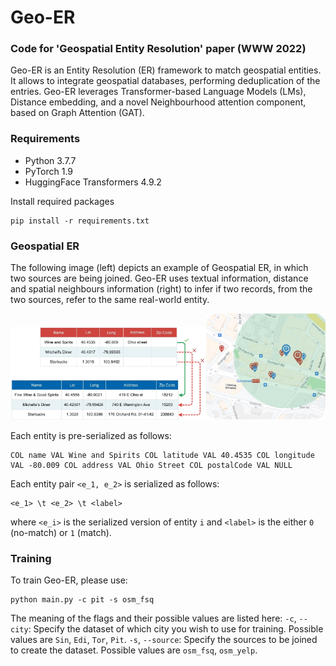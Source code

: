 # Geo-ER
### Code for 'Geospatial Entity Resolution' paper (WWW 2022)

Geo-ER is an Entity Resolution (ER) framework to match geospatial entities. It allows to integrate geospatial databases, performing deduplication of the entries. Geo-ER leverages Transformer-based Language Models (LMs), Distance embedding, and a novel Neighbourhood attention component, based on Graph Attention (GAT).


### Requirements

* Python 3.7.7
* PyTorch 1.9
* HuggingFace Transformers 4.9.2

Install required packages
```
pip install -r requirements.txt
```


### Geospatial ER

The following image (left) depicts an example of Geospatial ER, in which two sources are being joined. Geo-ER uses textual information, distance and spatial neighbours information (right) to infer if two records, from the two sources, refer to the same real-world entity.

<img src="imgs/geo_er_examples.jpg" alt="Example of geospatial ER" width="62%"/><img src="imgs/neighbourhood.jpg" alt="Example of geospatial ER" width="38%"/>

Each entity is pre-serialized as follows:

```
COL name VAL Wine and Spirits COL latitude VAL 40.4535 COL longitude VAL -80.009 COL address VAL Ohio Street COL postalCode VAL NULL
```

Each entity pair ``<e_1, e_2>`` is serialized as follows:

```
<e_1> \t <e_2> \t <label>
```
where ``<e_i>`` is the serialized version of entity ``i`` and ``<label>`` is the either ``0`` (no-match) or ``1`` (match).

### Training

To train Geo-ER, please use:

```
python main.py -c pit -s osm_fsq
```

The meaning of the flags and their possible values are listed here:
``-c``, ``--city``: Specify the dataset of which city you wish to use for training. Possible values are ``Sin``, ``Edi``, ``Tor``, ``Pit``.
``-s``, ``--source``: Specify the sources to be joined to create the dataset. Possible values are ``osm_fsq``, ``osm_yelp``.
